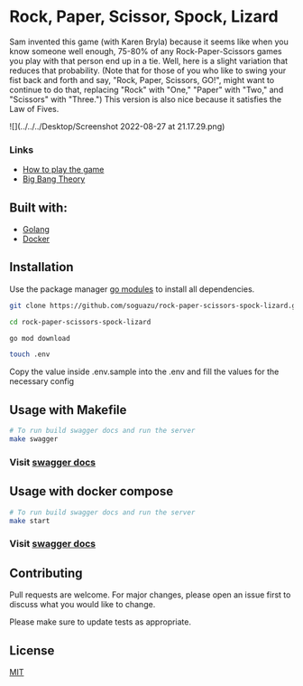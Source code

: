 # Rock, Paper, Scissor, Spock, Lizard

Sam invented this game (with Karen Bryla) because it seems like when you know someone well enough, 
75-80% of any Rock-Paper-Scissors games you play with that person end up in a tie. Well, here is a slight 
variation that reduces that probability. (Note that for those of you who like to swing your fist back and 
forth and say, "Rock, Paper, Scissors, GO!", might want to continue to do that, replacing "Rock" with "One," 
"Paper" with "Two," and "Scissors" with "Three.") This version is also nice because it satisfies the Law of
Fives.

![](../../../Desktop/Screenshot 2022-08-27 at 21.17.29.png)

### Links
- [How to play the game](https://www.youtube.com/watch?v=zjoVuV8EeOU)
- [Big Bang Theory](https://www.youtube.com/watch?v=x5Q6-wMx-K8&t=49s)


## Built with:
- [Golang](https://go.dev/dl/)
- [Docker](https://www.docker.com/products/docker-desktop/)

## Installation

Use the package manager [go modules](https://go.dev/blog/using-go-modules) to install all dependencies.

```bash
git clone https://github.com/soguazu/rock-paper-scissors-spock-lizard.git
```

```bash
cd rock-paper-scissors-spock-lizard
```

```bash
go mod download
```

```bash
touch .env
```
Copy the value inside .env.sample into the .env and fill the values for the necessary config


## Usage with Makefile

```bash
# To run build swagger docs and run the server
make swagger
```

### Visit [swagger docs](http://localhost:8085/swagger/index.html)

## Usage with docker compose

```bash
# To run build swagger docs and run the server
make start
```
### Visit [swagger docs](http://localhost:8085/swagger/index.html)

## Contributing
Pull requests are welcome. For major changes, please open an issue first to discuss what you would like to change.

Please make sure to update tests as appropriate.

## License
[MIT](https://choosealicense.com/licenses/mit/)